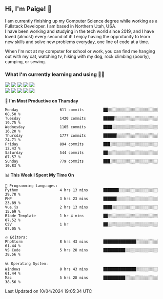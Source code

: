 ## Hi, I'm Paige! :vulcan_salute:

I am currently finishing up my Computer Science degree while working as a Fullstack Developer. I am based in Northern Utah, USA. \
I have been working and studying in the tech world since 2019, and I have loved (almost) every second of it! I enjoy having the opprotunity to learn new skills and solve new problems everyday, one line of code at a time.  

When I'm not at my computer for school or work, you can find me hanging out with my cat, watching tv, hiking with my dog, rock climbing (poorly), camping, or sewing.  

### What I'm currently learning and using :woman_technologist:
![](https://img.shields.io/badge/Laravel-FF2D20?style=for-the-badge&logo=laravel&logoColor=white) 
![](https://img.shields.io/badge/PHP-777BB4?style=for-the-badge&logo=php&logoColor=white)
![](https://img.shields.io/badge/Vue.js-35495E?style=for-the-badge&logo=vuedotjs&logoColor=4FC08D) 
![](https://img.shields.io/badge/MySQL-005C84?style=for-the-badge&logo=mysql&logoColor=white) 
![](https://img.shields.io/badge/Tailwind_CSS-38B2AC?style=for-the-badge&logo=tailwind-css&logoColor=white) \
![](https://img.shields.io/badge/Python-FFD43B?style=for-the-badge&logo=python&logoColor=blue)
![](https://img.shields.io/badge/Django-092E20?style=for-the-badge&logo=django&logoColor=green)
![](https://img.shields.io/badge/Kotlin-0095D5?&style=for-the-badge&logo=kotlin&logoColor=white)
![](https://img.shields.io/badge/Java-ED8B00?style=for-the-badge&logo=java&logoColor=white)
![](https://img.shields.io/badge/Haskell-5D4F85?style=for-the-badge&logo=haskell&logoColor=white) 

<!--START_SECTION:waka-->
📅 **I'm Most Productive on Thursday** 

```text
Monday                   611 commits         ██░░░░░░░░░░░░░░░░░░░░░░░   08.50 % 
Tuesday                  1420 commits        █████░░░░░░░░░░░░░░░░░░░░   19.75 % 
Wednesday                1165 commits        ████░░░░░░░░░░░░░░░░░░░░░   16.20 % 
Thursday                 1777 commits        ██████░░░░░░░░░░░░░░░░░░░   24.71 % 
Friday                   894 commits         ███░░░░░░░░░░░░░░░░░░░░░░   12.43 % 
Saturday                 544 commits         ██░░░░░░░░░░░░░░░░░░░░░░░   07.57 % 
Sunday                   779 commits         ███░░░░░░░░░░░░░░░░░░░░░░   10.83 % 
```


📊 **This Week I Spent My Time On** 

```text
💬 Programming Languages: 
Python                   4 hrs 13 mins       ███████░░░░░░░░░░░░░░░░░░   29.70 % 
PHP                      3 hrs 23 mins       ██████░░░░░░░░░░░░░░░░░░░   23.89 % 
Vue.js                   2 hrs 13 mins       ████░░░░░░░░░░░░░░░░░░░░░   15.69 % 
Blade Template           1 hr 4 mins         ██░░░░░░░░░░░░░░░░░░░░░░░   07.52 % 
CSV                      1 hr                ██░░░░░░░░░░░░░░░░░░░░░░░   07.05 % 

🔥 Editors: 
PhpStorm                 8 hrs 43 mins       ███████████████░░░░░░░░░░   61.44 % 
VS Code                  5 hrs 28 mins       ██████████░░░░░░░░░░░░░░░   38.56 % 

💻 Operating System: 
Windows                  8 hrs 43 mins       ███████████████░░░░░░░░░░   61.44 % 
Mac                      5 hrs 28 mins       ██████████░░░░░░░░░░░░░░░   38.56 % 
```


 Last Updated on 10/04/2024 19:05:34 UTC
<!--END_SECTION:waka-->
